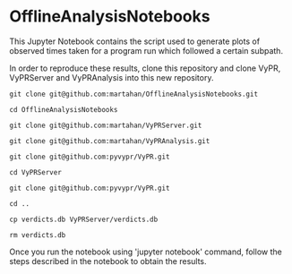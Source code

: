 # OfflineAnalysisNotebooks

This Jupyter Notebook contains the script used to generate plots of observed times taken for a program run which followed a certain subpath.

In order to reproduce these results, clone this repository and clone VyPR, VyPRServer and VyPRAnalysis into this new repository.

``git clone git@github.com:martahan/OfflineAnalysisNotebooks.git``

``cd OfflineAnalysisNotebooks``

``git clone git@github.com:martahan/VyPRServer.git``

``git clone git@github.com:martahan/VyPRAnalysis.git``

``git clone git@github.com:pyvypr/VyPR.git``

``cd VyPRServer``

``git clone git@github.com:pyvypr/VyPR.git``

``cd ..``

``cp verdicts.db VyPRServer/verdicts.db``

``rm verdicts.db``

Once you run the notebook using 'jupyter notebook' command, follow the steps described in the notebook to obtain the results.
